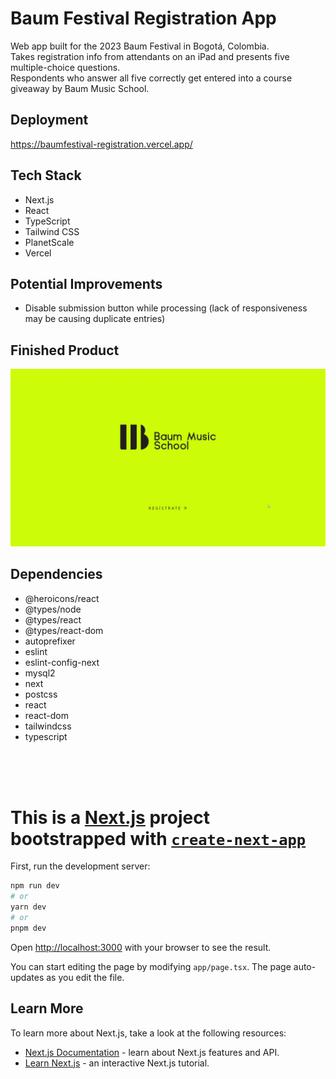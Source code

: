 # Baum Festival Registration App

Web app built for the 2023 Baum Festival in Bogotá, Colombia.  
Takes registration info from attendants on an iPad and presents five multiple-choice questions.  
Respondents who answer all five correctly get entered into a course giveaway by Baum Music School.

## Deployment

https://baumfestival-registration.vercel.app/

## Tech Stack

- Next.js
- React
- TypeScript
- Tailwind CSS
- PlanetScale
- Vercel

## Potential Improvements
- Disable submission button while processing (lack of responsiveness may be causing duplicate entries)


## Finished Product

![](https://github.com/keikaloustian/baum-registration/blob/main/docs/Baum%20Festival%20Registration.gif)

## Dependencies

- @heroicons/react
- @types/node
- @types/react
- @types/react-dom
- autoprefixer
- eslint
- eslint-config-next
- mysql2
- next
- postcss
- react
- react-dom
- tailwindcss
- typescript

<br>
<br>
<br>

# This is a [Next.js](https://nextjs.org/) project bootstrapped with [`create-next-app`](https://github.com/vercel/next.js/tree/canary/packages/create-next-app)

First, run the development server:

```bash
npm run dev
# or
yarn dev
# or
pnpm dev
```

Open [http://localhost:3000](http://localhost:3000) with your browser to see the result.

You can start editing the page by modifying `app/page.tsx`. The page auto-updates as you edit the file.

## Learn More

To learn more about Next.js, take a look at the following resources:

- [Next.js Documentation](https://nextjs.org/docs) - learn about Next.js features and API.
- [Learn Next.js](https://nextjs.org/learn) - an interactive Next.js tutorial.
